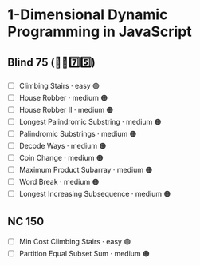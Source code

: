# 1-Dimensional Dynamic Programming in JavaScript

## Blind 75 (🧑‍🦯7️⃣5️⃣)
- [ ] Climbing Stairs · easy 🟢 
- [ ] House Robber · medium 🟠
- [ ] House Robber II · medium 🟠
- [ ] Longest Palindromic Substring · medium 🟠
- [ ] Palindromic Substrings · medium 🟠
- [ ] Decode Ways · medium 🟠
- [ ] Coin Change · medium 🟠
- [ ] Maximum Product Subarray · medium 🟠
- [ ] Word Break · medium 🟠
- [ ] Longest Increasing Subsequence · medium 🟠

## NC 150
- [ ] Min Cost Climbing Stairs · easy 🟢
- [ ] Partition Equal Subset Sum · medium 🟠